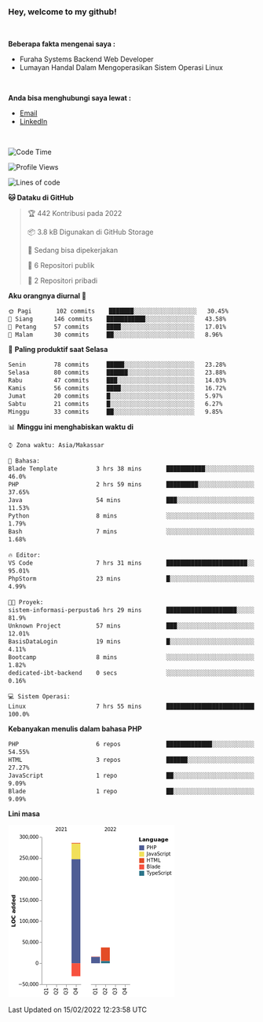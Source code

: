 <h3>Hey, welcome to my github!</h3>

<br>

<p><strong>Beberapa fakta mengenai saya :</strong></p>

<ul>
  <li>Furaha Systems Backend Web Developer</li>
  <li>Lumayan Handal Dalam Mengoperasikan Sistem Operasi Linux</li>
</ul>

<br>

<p><strong>Anda bisa menghubungi saya lewat :</strong></p>

<ul>
  <li><a href="mailto:renaldiapriyanto419@gmail.com">Email</a></li>
  <li><a href="https://www.linkedin.com/in/renaldi-kadang-314314206/">LinkedIn</a></li>
</ul>

<br>

<!--START_SECTION:waka-->
![Code Time](http://img.shields.io/badge/Code%20Time-7%20hrs%2055%20mins-blue)

![Profile Views](http://img.shields.io/badge/Profil%20dilihat-93-blue)

![Lines of code](https://img.shields.io/badge/Sejak%20Hello%20World%20aku%20telah%20menulis-271%20Thousand%20baris%20kode-blue)

**🐱 Dataku di GitHub** 

> 🏆 442 Kontribusi pada 2022
 > 
> 📦 3.8 kB Digunakan di GitHub Storage 
 > 
> 💼 Sedang bisa dipekerjakan
 > 
> 📜 6 Repositori publik 
 > 
> 🔑 2 Repositori pribadi  
 > 
**Aku orangnya diurnal 🐤** 

```text
🌞 Pagi       102 commits    ███████░░░░░░░░░░░░░░░░░░   30.45% 
🌆 Siang      146 commits    ███████████░░░░░░░░░░░░░░   43.58% 
🌃 Petang     57 commits     ████░░░░░░░░░░░░░░░░░░░░░   17.01% 
🌙 Malam      30 commits     ██░░░░░░░░░░░░░░░░░░░░░░░   8.96%

```
📅 **Paling produktif saat Selasa** 

```text
Senin        78 commits     █████░░░░░░░░░░░░░░░░░░░░   23.28% 
Selasa       80 commits     ██████░░░░░░░░░░░░░░░░░░░   23.88% 
Rabu         47 commits     ███░░░░░░░░░░░░░░░░░░░░░░   14.03% 
Kamis        56 commits     ████░░░░░░░░░░░░░░░░░░░░░   16.72% 
Jumat        20 commits     █░░░░░░░░░░░░░░░░░░░░░░░░   5.97% 
Sabtu        21 commits     █░░░░░░░░░░░░░░░░░░░░░░░░   6.27% 
Minggu       33 commits     ██░░░░░░░░░░░░░░░░░░░░░░░   9.85%

```


📊 **Minggu ini menghabiskan waktu di** 

```text
⌚︎ Zona waktu: Asia/Makassar

💬 Bahasa: 
Blade Template           3 hrs 38 mins       ███████████░░░░░░░░░░░░░░   46.0% 
PHP                      2 hrs 59 mins       █████████░░░░░░░░░░░░░░░░   37.65% 
Java                     54 mins             ███░░░░░░░░░░░░░░░░░░░░░░   11.53% 
Python                   8 mins              ░░░░░░░░░░░░░░░░░░░░░░░░░   1.79% 
Bash                     7 mins              ░░░░░░░░░░░░░░░░░░░░░░░░░   1.68%

🔥 Editor: 
VS Code                  7 hrs 31 mins       ███████████████████████░░   95.01% 
PhpStorm                 23 mins             █░░░░░░░░░░░░░░░░░░░░░░░░   4.99%

🐱‍💻 Proyek: 
sistem-informasi-perpusta6 hrs 29 mins       ████████████████████░░░░░   81.9% 
Unknown Project          57 mins             ███░░░░░░░░░░░░░░░░░░░░░░   12.01% 
BasisDataLogin           19 mins             █░░░░░░░░░░░░░░░░░░░░░░░░   4.11% 
Bootcamp                 8 mins              ░░░░░░░░░░░░░░░░░░░░░░░░░   1.82% 
dedicated-ibt-backend    0 secs              ░░░░░░░░░░░░░░░░░░░░░░░░░   0.16%

💻 Sistem Operasi: 
Linux                    7 hrs 55 mins       █████████████████████████   100.0%

```

**Kebanyakan menulis dalam bahasa PHP** 

```text
PHP                      6 repos             █████████████░░░░░░░░░░░░   54.55% 
HTML                     3 repos             ██████░░░░░░░░░░░░░░░░░░░   27.27% 
JavaScript               1 repo              ██░░░░░░░░░░░░░░░░░░░░░░░   9.09% 
Blade                    1 repo              ██░░░░░░░░░░░░░░░░░░░░░░░   9.09%

```


**Lini masa**

![Chart not found](https://raw.githubusercontent.com/Sylent-Sys/Sylent-Sys/main/charts/bar_graph.png) 


 Last Updated on 15/02/2022 12:23:58 UTC
<!--END_SECTION:waka-->

